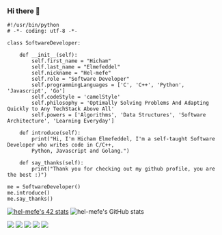 ### Hi there 👋
<!--
**hel-mefe/hel-mefe** is a ✨ _special_ ✨ repository because its `README.md` (this file) appears on your GitHub profile.

Here are some ideas to get you started:

- 🔭 I’m currently working on some big projects with Python, Flask and Django ...
- 🌱 I’m currently learning Python and Golang ...
- 👯 I’m looking to collaborate on ...
- 🤔 I’m looking for help with ...
- 💬 Ask me about ...
- 📫 How to reach me: ...
- 😄 Pronouns: ...
- ⚡ Fun fact: ...
-->

    #!/usr/bin/python
    # -*- coding: utf-8 -*-

    class SoftwareDeveloper:

        def __init__(self):
            self.first_name = "Hicham"
            self.last_name = "Elmefeddel"
            self.nickname = "Hel-mefe"
            self.role = "Software Developer"
            self.programmingLanguages = ['C', 'C++', 'Python', 'Javascript', 'Go']
            self.codeStyle = 'camelStyle'
            self.philosophy = 'Optimally Solving Problems And Adapting Quickly to Any TechStack Above All' 
            self.powers = ['Algorithms', 'Data Structures', 'Software Architecture', 'Learning Everyday']
           
        def introduce(self):
            print("Hi, I'm Hicham Elmefeddel, I'm a self-taught Software Developer who writes code in C/C++, 
            Python, Javascript and Golang.")
 
        def say_thanks(self):
            print("Thank you for checking out my github profile, you are the best :)")

    me = SoftwareDeveloper()
    me.introduce()
    me.say_thanks()
 
<a href="https://github.com/JaeSeoKim/badge42"><img src="https://badge42.vercel.app/api/v2/cl2mijeuk000609l9mjany0lo/stats?cursusId=21&coalitionId=80" alt="hel-mefe's 42 stats" /></a>
![hel-mefe's GitHub stats](https://github-readme-stats.vercel.app/api?username=hel-mefe&show_icons=true&theme=tokyonight)
<!-- - 👨‍💻  I'm a Software Engineering student at 1337/42_Network
- 🤖  I make softwares that help human beings in their daily life
- 🦾  Currently interested in Competitive Programming
- ↗️  I'm currently learning Golang in addition to Flask and Django 
- 💻  I'm currently working on some web apps following both architectures REST and GraphQl
- 😄  Fun fact: if You want to make me happy bought me a ticket to watch Arsenal at Emirates Stadium
- 👉  Interested in cooperating together? Email me at <i>elmefeddelhicham@gmail.com</i> -->
  
 <!--[![LeetCode user hel-mefe](https://img.shields.io/badge/dynamic/json?style=for-the-badge&labelColor=black&color=%23ffa116&label=Solved&query=solved&url=https%3A%2F%2Fleetcode-badge.vercel.app%2Fapi%2Fusers%2Fhel-mefe&logo=leetcode&logoColor=yellow)](https://leetcode.com/hel-mefe/) -->

<!--### My Top 5 Coding Languages I Love Working With-->
<img src="https://img.shields.io/badge/C-00599C?style=for-the-badge&logo=c&logoColor=white"> <img src="https://img.shields.io/badge/C%2B%2B-00599C?style=for-the-badge&logo=c%2B%2B&logoColor=white"> <img src="https://img.shields.io/badge/Go-00ADD8?style=for-the-badge&logo=go&logoColor=white"> <img src="https://img.shields.io/badge/Python-14354C?style=for-the-badge&logo=python&logoColor=white"> <img src="https://img.shields.io/badge/JavaScript-F7DF1E?style=for-the-badge&logo=javascript&logoColor=black">

<!--### Technologies I Use to Build Web Apps
  <img src="https://img.shields.io/badge/Node.js-43853D?style=for-the-badge&logo=node.js&logoColor=white"> <img src="https://img.shields.io/badge/Express.js-404D59?style=for-the-badge"> <img src="https://img.shields.io/badge/JavaScript-F7DF1E?style=for-the-badge&logo=javascript&logoColor=black"> <img src="https://img.shields.io/badge/TypeScript-007ACC?style=for-the-badge&logo=typescript&logoColor=white"> <img src="https://img.shields.io/badge/HTML5-E34F26?style=for-the-badge&logo=html5&logoColor=white"> <img src="https://img.shields.io/badge/CSS3-1572B6?style=for-the-badge&logo=css3&logoColor=white"> <img src="https://img.shields.io/badge/Sass-CC6699?style=for-the-badge&logo=sass&logoColor=white"> <img src="https://img.shields.io/badge/React-20232A?style=for-the-badge&logo=react&logoColor=61DAFB"> <img src="https://img.shields.io/badge/Redux-593D88?style=for-the-badge&logo=redux&logoColor=white"> <img src="https://img.shields.io/badge/MySQL-00000F?style=for-the-badge&logo=mysql&logoColor=white"> <img src="https://img.shields.io/badge/PostgreSQL-316192?style=for-the-badge&logo=postgresql&logoColor=white"> <img src="https://img.shields.io/badge/MongoDB-4EA94B?style=for-the-badge&logo=mongodb&logoColor=white"> <img src="https://img.shields.io/badge/SQLite-07405E?style=for-the-badge&logo=sqlite&logoColor=white"> <img src="https://img.shields.io/badge/Tailwind_CSS-38B2AC?style=for-the-badge&logo=tailwind-css&logoColor=white"> <img src="https://img.shields.io/badge/Bootstrap-563D7C?style=for-the-badge&logo=bootstrap&logoColor=white"> <img src="https://img.shields.io/badge/Material--UI-0081CB?style=for-the-badge&logo=material-ui&logoColor=white"> <img src="https://img.shields.io/badge/Django-092E20?style=for-the-badge&logo=django&logoColor=white"> <img src="https://img.shields.io/badge/Flask-000000?style=for-the-badge&logo=flask&logoColor=white"> <img src="https://img.shields.io/badge/Netlify-00C7B7?style=for-the-badge&logo=netlify&logoColor=white"> <img src="https://img.shields.io/badge/Heroku-430098?style=for-the-badge&logo=heroku&logoColor=white"> -->

  
   <!--
 ## Technologies I Work With
 <img src="https://img.shields.io/badge/Node.js-43853D?style=for-the-badge&logo=node.js&logoColor=white"> <img src="https://img.shields.io/badge/Express.js-404D59?style=for-the-badge"> <img src="https://img.shields.io/badge/JavaScript-F7DF1E?style=for-the-badge&logo=javascript&logoColor=black"> <img src="https://img.shields.io/badge/TypeScript-007ACC?style=for-the-badge&logo=typescript&logoColor=white"> <img src="https://img.shields.io/badge/HTML5-E34F26?style=for-the-badge&logo=html5&logoColor=white"> <img src="https://img.shields.io/badge/CSS3-1572B6?style=for-the-badge&logo=css3&logoColor=white"> <img src="https://img.shields.io/badge/Sass-CC6699?style=for-the-badge&logo=sass&logoColor=white"> <img src="https://img.shields.io/badge/React-20232A?style=for-the-badge&logo=react&logoColor=61DAFB"> <img src="https://img.shields.io/badge/Redux-593D88?style=for-the-badge&logo=redux&logoColor=white"> <img src="https://img.shields.io/badge/MySQL-00000F?style=for-the-badge&logo=mysql&logoColor=white"> <img src="https://img.shields.io/badge/PostgreSQL-316192?style=for-the-badge&logo=postgresql&logoColor=white"> <img src="https://img.shields.io/badge/MongoDB-4EA94B?style=for-the-badge&logo=mongodb&logoColor=white"> <img src="https://img.shields.io/badge/SQLite-07405E?style=for-the-badge&logo=sqlite&logoColor=white"> <img src="https://img.shields.io/badge/Tailwind_CSS-38B2AC?style=for-the-badge&logo=tailwind-css&logoColor=white"> <img src="https://img.shields.io/badge/Bootstrap-563D7C?style=for-the-badge&logo=bootstrap&logoColor=white"> <img src="https://img.shields.io/badge/Material--UI-0081CB?style=for-the-badge&logo=material-ui&logoColor=white"> <img src="https://img.shields.io/badge/Netlify-00C7B7?style=for-the-badge&logo=netlify&logoColor=white"> <img src="https://img.shields.io/badge/Heroku-430098?style=for-the-badge&logo=heroku&logoColor=white">
-->

<!--#### Thank you for checking out my github profile!-->
